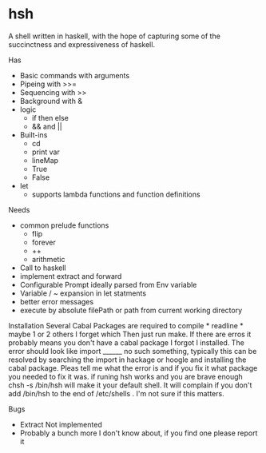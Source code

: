 # hsh
A shell written in haskell, with the hope of capturing some of the succinctness and expressiveness of haskell.

Has
  * Basic commands with arguments
  * Pipeing with >>=
  * Sequencing with >>
  * Background with &
  * logic 
    * if then else 
    * && and ||
  * Built-ins
    * cd 
    * print var 
    * lineMap
    * True
    * False
  * let
    * supports lambda functions and function definitions

Needs
  * common prelude functions
    * flip
    * forever
    * ++
    * arithmetic
  * Call to haskell
  * implement extract and forward
  * Configurable Prompt ideally parsed from Env variable
  * Variable / ~ expansion in let statments
  * better error messages
  * execute by absolute filePath or path from current working directory

Installation
  Several Cabal Packages are required to compile
    * readline
    * maybe 1 or 2 others I forget which
  Then just run make.
    If there are erros it probably means you don't have a cabal package I forgot I installed.
    The error should look like import ______ no such something, typically this can be resolved by searching the import in hackage or hoogle and installing the cabal package.
    Pleas tell me what the error is and if you fix it what package you needed to fix it was. 
  if runing hsh works and you are brave enough chsh -s /bin/hsh will make it your default shell.
  It will complain if you don't add /bin/hsh to the end of /etc/shells . I'm not sure if this matters.

Bugs
  * Extract Not implemented
  * Probably a bunch more I don't know about, if you find one please report it

